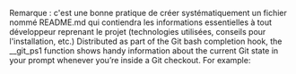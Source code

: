 Remarque : c'est une bonne pratique de créer systématiquement un fichier nommé README.md qui contiendra les informations essentielles à tout développeur reprenant le projet (technologies utilisées, conseils pour l'installation, etc.)
Distributed as part of the Git bash completion hook, the __git_ps1 function shows handy information about the current Git state in your prompt whenever you’re inside a Git checkout. For example:
